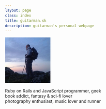 ```yaml
---
layout: page
class: index
title: guitarman.sk
description: guitarman's personal webpage
---
```

<section class="top-section">
  <div class="intro">
    <img src="images/guitarman.png" alt="guitarman" class="img-circle">
    <p class="intro-text">
      Ruby on Rails and JavaScript programmer, geek<br>
      book addict, fantasy &amp; sci-fi lover<br>
      photography enthusiast, music lover and runner
    </p>
    <div class="row">
      <div class="col-sm-12">
        <a href="https://sk.linkedin.com/in/jantoth" target="_blank"><i class="fab fa-linkedin"></i></a>
        <a href="https://github.com/guitarman" target="_blank"><i class="fab fa-github-alt"></i></a>
        <a href="https://twitter.com/guitarman201" target="_blank"><i class="fab fa-twitter"></i></a>
        <a href="https://500px.com/guitarman201" target="_blank"><i class="fab fa-500px"></i></a>
        <a href="https://www.flickr.com/photos/guitarman201/albums" target="_blank"><i class="fab fa-flickr"></i></a>
        <a href="https://www.goodreads.com/jantoth"  target="_blank"><i class="fab fa-goodreads"></i></a>
        <a href="https://www.last.fm/user/guitarman201" target="_blank"><i class="fab fa-lastfm"></i></a>
      </div>
    </div>
  </div>
</section>
